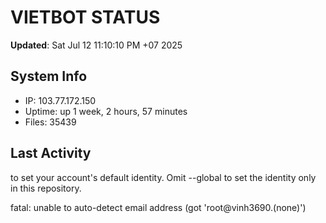 # VIETBOT STATUS
**Updated**: Sat Jul 12 11:10:10 PM +07 2025

## System Info
- IP: 103.77.172.150
- Uptime: up 1 week, 2 hours, 57 minutes
- Files: 35439

## Last Activity

to set your account's default identity.
Omit --global to set the identity only in this repository.

fatal: unable to auto-detect email address (got 'root@vinh3690.(none)')

